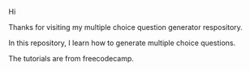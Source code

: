 Hi

Thanks for visiting my multiple choice question generator respository.

In this repository, I learn how to generate multiple choice questions. 

The tutorials are from freecodecamp. 
